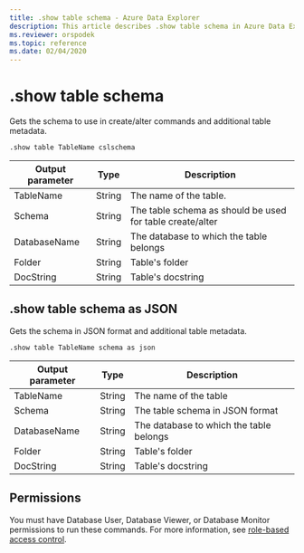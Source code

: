 ```yaml
---
title: .show table schema - Azure Data Explorer
description: This article describes .show table schema in Azure Data Explorer.
ms.reviewer: orspodek
ms.topic: reference
ms.date: 02/04/2020
---
```

# .show table schema

Gets the schema to use in create/alter commands and additional table metadata.

```kusto
.show table TableName cslschema 
```

| Output parameter | Type   | Description                                               |
|------------------|--------|-----------------------------------------------------------|
| TableName        | String | The name of the table.                                    |
| Schema           | String | The table schema as should be used for table create/alter |
| DatabaseName     | String | The database to which the table belongs                   |
| Folder           | String | Table's folder                                            |
| DocString        | String | Table's docstring                                         |

## .show table schema as JSON

Gets the schema in JSON format and additional table metadata.

```kusto
.show table TableName schema as json
```

| Output parameter | Type   | Description                             |
|------------------|--------|-----------------------------------------|
| TableName        | String | The name of the table                   |
| Schema           | String | The table schema in JSON format         |
| DatabaseName     | String | The database to which the table belongs |
| Folder           | String | Table's folder                          |
| DocString        | String | Table's docstring                       |

## Permissions

You must have Database User, Database Viewer, or Database Monitor permissions to run these commands. For more information, see [role-based access control](access-control/role-based-access-control.md).
